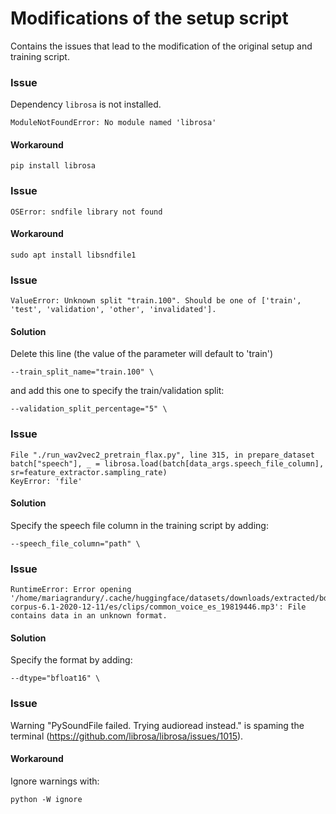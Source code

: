 # Modifications of the setup script

Contains the issues that lead to the modification of the original setup and training script.

### Issue

Dependency `librosa` is not installed.

```
ModuleNotFoundError: No module named 'librosa'
```

#### Workaround

```
pip install librosa
```

### Issue

```
OSError: sndfile library not found
```

#### Workaround

```
sudo apt install libsndfile1
```

### Issue

```
ValueError: Unknown split "train.100". Should be one of ['train', 'test', 'validation', 'other', 'invalidated'].
```

#### Solution

Delete this line (the value of the parameter will default to 'train')
```
--train_split_name="train.100" \
```
and add this one to specify the train/validation split:
```
--validation_split_percentage="5" \
```

### Issue

```
File "./run_wav2vec2_pretrain_flax.py", line 315, in prepare_dataset
batch["speech"], _ = librosa.load(batch[data_args.speech_file_column], sr=feature_extractor.sampling_rate)
KeyError: 'file'
```

#### Solution

Specify the speech file column in the training script by adding:

```
--speech_file_column="path" \
```

### Issue

```
RuntimeError: Error opening '/home/mariagrandury/.cache/huggingface/datasets/downloads/extracted/bd58f2e7808a2802cb11d9aae2673fa0a1e54b008404f75a1c63c2751332b806/cv-corpus-6.1-2020-12-11/es/clips/common_voice_es_19819446.mp3': File contains data in an unknown format.
```

#### Solution

Specify the format by adding:

```
--dtype="bfloat16" \
```

### Issue

Warning "PySoundFile failed. Trying audioread instead." is spaming the terminal (https://github.com/librosa/librosa/issues/1015).

#### Workaround

Ignore warnings with:

```
python -W ignore
```